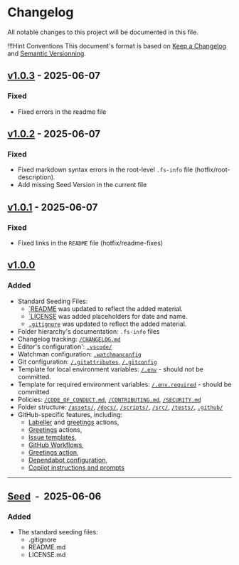 <!-- markdownlint-disable MD024 -->
<!-- markdownlint-disable MD033 -->
# Changelog

All notable changes to this project will be documented in this file.

!!!Hint Conventions
    This document's format is based on [Keep a Changelog](https://keepachangelog.com/en/1.0.0/)
    and [Semantic Versionning](https://semver.org/spec/v2.0.0.htmlspec/v2.0.0.html).

<!--
--------------------------------------------------------------------------------
___  TEMPLATE     ______________________________________________________________
--------------------------------------------------------------------------------

SECTIONS
´´´´´´´´´´
## [Unreleased](https://github.com/<username>/<repository>/compare/...HEAD)
## [<vers>](https://github.com/<username>/<repository>/releases/tag/<the-tag>) &nbsp;-&nbsp; <yyy-mm-dd>
## [<vers>](https://github.com/<username>/<repository>/compare/<to-that>...<this>) &nbsp;-&nbsp; <yyy-mm-dd>

### Added

- ...

### Changed

- ...

### Deprecated

- ...

### Removed

- ...

### Fixed

- ...

### Security

- ...

-----------------------------------------------------------------------------

MILESTONES
´´´´´´´´´

**[d<X.Y>-<label>-<Z>](https://github.com/<username>/<repository>/compare/d<X.Y>-<label>-<N>...<base-tag>**

-->
<!--
--------------------------------------------------------------------------------
___ CHANGELOG   ________________________________________________________________
--------------------------------------------------------------------------------

NEW  VERSION  CHECKLIST  (!!! Release Branch !!!)
´´´´´´´´´´´´´´´´´´´´´´´´´´´´´´´´´´´´´´´´´´´´´´´´
The first 3 steps below should be taken eright on the `develop` branch, right before  the `telease` branch is created. If done on the `release` branch, then the changes should be merged back to the `develop` branch asap (before  its changelog is updated with new entries, otherwise tconflicts will occur when the `release` branch is merged back to the `develop` branch).

    [   ]  REPLACE [Unreleased] by the last release's next version

    [   ]  ADD today's date in the format YYYY-MM-DD

    [   ]  REPLACE [Unreleased] by the last release's next version

The step below finalizes the release's changelog. It should be the last commit on the `release` branch before the final merge happens.

    [   ]  MODIFY the comparison settings from `...HEAD` to `<to-that>...<this>`
-->

## [v1.0.3](https://github.com/e2d2iCode/tmpl-repo-github/compare/v1.0.1...v1.0.2) - 2025-06-07

### Fixed

- Fixed errors in the readme file

## [v1.0.2](https://github.com/e2d2iCode/tmpl-repo-github/compare/v1.0.1...v1.0.2) - 2025-06-07

### Fixed

- Fixed markdown syntax errors in the root-level `.fs-info` file (hotfix/root-description).
- Add missing Seed Version in the current file

## [v1.0.1](https://github.com/e2d2iCode/tmpl-repo-github/compare/v1.0.0...v1.0.1) - 2025-06-07

### Fixed

- Fixed links in the `README` file (hotfix/readme-fixes)

## [v1.0.0](https://github.com/e2d2iCode/tmpl-repo-github/compare/v0.0.1...v1.0.0)

### Added

- Standard Seeding Files:
  - [`README](readme.md) was updated to reflect the added material.
  - [`LICENSE](LICENSE.md) was added placeholders for date and name.
  - [`.gitignore`](.gitignore) was updated to reflect the added material.
- Folder hierarchy's documentation: `.fs-info` files
- Changelog tracking: [`/CHANGELOG.md`](CHANGELOG.md)
- Editor's configuration': [`.vscode/`](.vscode/.fs-info)
- Watchman configuration: [`.watchmanconfig`](.watchmanconfig)
- Git configuration: [`/.gitattributes`](.gitattributes), [`/.gitconfig`](.gitconfig)
- Template for local environment variables: [`/.env`](.env) - should not be committed.
- Template for required environment variables: [`/.env.required`](.env.required) - should be committed
- Policies: [`/CODE_OF_CONDUCT.md`](CODE_OF_CONDUCT.md), [`/CONTRIBUTING.md`](CONTRIBUTING.md), [`/SECURITY.md`](SECURITY.md)
- Folder structure: [`/assets/`](assets/.fs-info), [`/docs/`](docs/.fs-info), [`/scripts/`](scripts/.fs-info), [`/src/`](src/.fs-info), [`/tests/`](tests/.fs-info), [`.github/`](.github/.fs-info)
- GitHub-specific features, including:
  - [Labeller](.github/labeler.yml) and [greetings](.github/greetings.yml) actions,
  - [Greetings](.github/greetings.yml) actions,
  - [Issue templates](.github/ISSUE_TEMPLATE/.fs-info),
  - [GitHub Workflows](.github/workflows/.fs-info),
  - [Greetings action](.github/gretteings.yml),
  - [Dependabot configuration](.github/dependabot.yml),
  - [Copilot instructions and prompts](.github/copilot/.fs-info)

---

## [Seed](https://github.com/e2d2iCode/tmpl-repo-github/releases/tag/v0.0.1) &nbsp;-&nbsp; 2025-06-06

### Added

- The standard seeding files:
  - .gitignore
  - README.md
  - LICENSE.md
